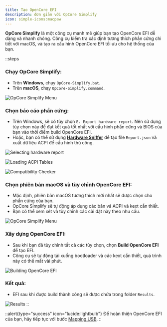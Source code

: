 ```yaml
---
title: Tạo OpenCore EFI
description: đơn giản với OpCore Simplify
icon: simple-icons:macpaw
---
```


**OpCore Simplify** là một công cụ mạnh mẽ giúp bạn tạo OpenCore EFI dễ dàng và nhanh chóng. Công cụ kiểm tra xác định tương thích phần cứng chi tiết với macOS, và tạo ra cấu hình OpenCore EFI tối ưu cho hệ thống của bạn.

::steps
### **Chạy OpCore Simplify**:
   - Trên **Windows**, chạy `OpCore-Simplify.bat`.
   - Trên **macOS**, chạy `OpCore-Simplify.command`.

   ![OpCore Simplify Menu](https://i.imgur.com/vTr1V9D.png)

### **Chọn báo cáo phần cứng**:
   - Trên Windows, sẽ có tùy chọn `E. Export hardware report`. Nên sử dụng tùy chọn này để đạt kết quả tốt nhất với cấu hình phần cứng và BIOS của bạn vào thời điểm build OpenCore EFI.
   - Hoặc, bạn có thể sử dụng [**Hardware Sniffer**](https://github.com/lzhoang2801/Hardware-Sniffer) để tạo file `Report.json` và xuất dữ liệu ACPI để cấu hình thủ công.

   ![Selecting hardware report](https://i.imgur.com/MbRmIGJ.png)

   ![Loading ACPI Tables](https://i.imgur.com/SbL6N6v.png)

   ![Compatibility Checker](https://i.imgur.com/kuDGMmp.png)

### **Chọn phiên bản macOS và tùy chỉnh OpenCore EFI**:
   - Mặc định, phiên bản macOS tương thích mới nhất sẽ được chọn cho phần cứng của bạn.
   - OpCore Simplify sẽ tự động áp dụng các bản vá ACPI và kext cần thiết.
   - Bạn có thể xem xét và tùy chỉnh các cài đặt này theo nhu cầu.

   ![OpCore Simplify Menu](https://i.imgur.com/TSk9ejy.png)

### **Xây dựng OpenCore EFI**:
   - Sau khi bạn đã tùy chỉnh tất cả các tùy chọn, chọn **Build OpenCore EFI** để tạo EFI.
   - Công cụ sẽ tự động tải xuống bootloader và các kext cần thiết, quá trình này có thể mất vài phút.

   ![Building OpenCore EFI](https://i.imgur.com/deyj5de.png)

### **Kết quả**:
   - EFI sau khi được build thành công sẽ được chứa trong folder `Results`.

   ![Results](https://i.imgur.com/MIPigPF.png)
::

::alert{type="success" icon="lucide:lightbulb"}
  Để hoàn thiện OpenCore EFI của bạn, hãy tiếp tục với bước [Mapping USB](/gathering-files/mapping-usb).
::